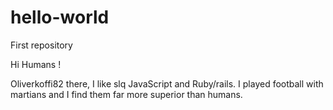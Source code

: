 # hello-world
First repository 

Hi Humans !


Oliverkoffi82 there, I like slq JavaScript and Ruby/rails.
I played football with martians and I find them far more superior than humans.
